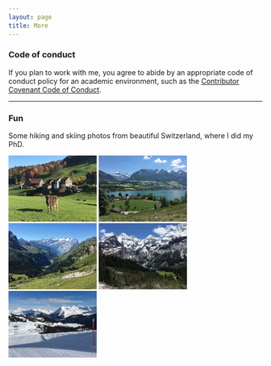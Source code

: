 ```yaml
---
layout: page
title: More
---
```



### Code of conduct

If you plan to work with me, you agree to abide by an appropriate code of conduct policy for an academic environment, such as the [Contributor Covenant Code of Conduct](https://www.contributor-covenant.org/version/2/0/code_of_conduct).


---


### Fun

Some hiking and skiing photos from beautiful Switzerland, where I did my PhD.

<img src="../images/swiss_alps/IMG_7426.JPG" alt="Swiss Alps" width="175">
<img src="../images/swiss_alps/IMG_8335.JPG" alt="Swiss Alps" width="175">
<img src="../images/swiss_alps/IMG_8934.JPG" alt="Swiss Alps" width="175">
<img src="../images/swiss_alps/IMG_8389.JPG" alt="Swiss Alps" width="175">
<img src="../images/swiss_alps/IMG_7876.JPG" alt="Swiss Alps" width="175">


